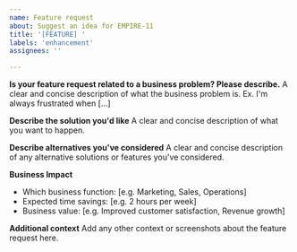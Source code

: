 ```yaml
---
name: Feature request
about: Suggest an idea for EMPIRE-11
title: '[FEATURE] '
labels: 'enhancement'
assignees: ''

---
```


**Is your feature request related to a business problem? Please describe.**
A clear and concise description of what the business problem is. Ex. I'm always frustrated when [...]

**Describe the solution you'd like**
A clear and concise description of what you want to happen.

**Describe alternatives you've considered**
A clear and concise description of any alternative solutions or features you've considered.

**Business Impact**
- Which business function: [e.g. Marketing, Sales, Operations]
- Expected time savings: [e.g. 2 hours per week]
- Business value: [e.g. Improved customer satisfaction, Revenue growth]

**Additional context**
Add any other context or screenshots about the feature request here.